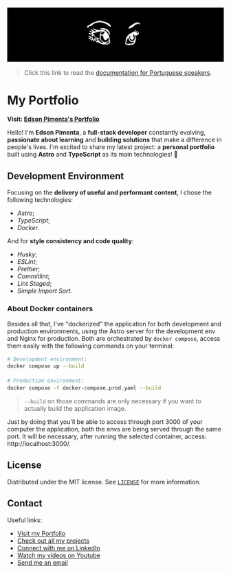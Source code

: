 [![](./.github/docs/img/readme_banner.jpeg)](https://www.edsonpimenta.net)

> Click this link to read the [documentation for Portuguese speakers](./README.md).

# My Portfolio

**Visit: [Edson Pimenta's Portfolio](https://www.edsonpimenta.net)**

Hello! I'm **Edson Pimenta**, a **full-stack developer** constantly evolving, **passionate about learning** and **building solutions** that make a difference in people's lives. I'm excited to share my latest project: a **personal portfolio** built using **Astro** and **TypeScript** as its main technologies! 🚀

## Development Environment

Focusing on the **delivery of useful and performant content**, I chose the following technologies:

- _Astro_;
- _TypeScript_;
- _Docker_.

And for **style consistency and code quality**:

- _Husky_;
- _ESLint_;
- _Prettier_;
- _Commitlint_;
- _Lint Staged_;
- _Simple Import Sort_.

### About Docker containers

Besides all that, I've "dockerized" the application for both development and production environments, using the Astro server for the development env and Nginx for production. Both are orchestrated by `docker compose`, access them easily with the following commands on your terminal:

```bash
# Development environment:
docker compose up --build

# Production environment:
docker compose -f docker-compose.prod.yaml --build
```

> `--build` on those commands are only necessary if you want to actually build the application image.

Just by doing that you'll be able to access through port 3000 of your computer the application, both the envs are being served through the same port. It will be necessary, after running the selected container, access: http://localhost:3000/.

## License

Distributed under the MIT license. See [`LICENSE`](./LICENSE.md) for more information.

## Contact

Useful links:

- [Visit my Portfolio](https://www.edsonpimenta.net)
- [Check out all my projects](https://github.com/eddyyxxyy)
- [Connect with me on LinkedIn](https://www.linkedin.com/in/eeddyyxxyy/)
- [Watch my videos on Youtube](https://www.youtube.com/@eddyxide)
- [Send me an email](mailto:dev.eddyyxxyy@gmail.com?)
